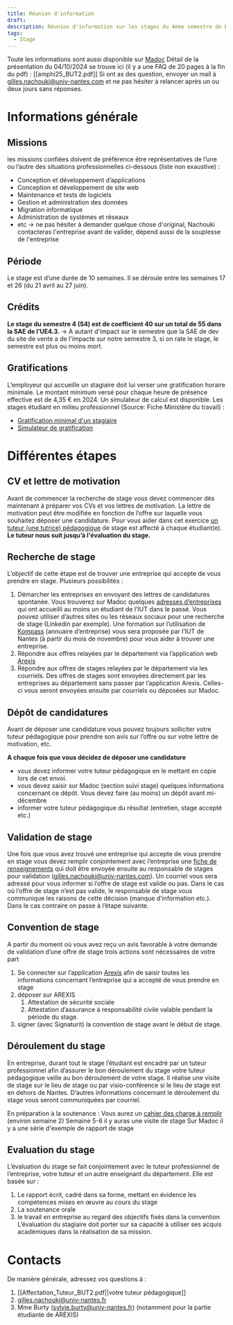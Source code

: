 ```yaml
---
title: Réunion d'information
draft: 
description: Réunion d'information sur les stages du 4ème semestre de BUT
tags:
  - Stage
---
```

Toute les informations sont aussi disponible sur [Madoc](https://madoc.univ-nantes.fr/course/view.php?id=57232)
Détail de la présentation du 04/10/2024 se trouve ici (il y a une FAQ de 20 pages à la fin du pdf) : [[amphi25_BUT2.pdf]]
Si ont as des question, envoyer un mail à gilles.nachouki@univ-nantes.com et ne pas hésiter à relancer après un ou deux jours sans réponses.

# Informations générale
## Missions
les missions confiées doivent de préférence être représentatives de l’une ou l’autre des situations professionnelles ci-dessous (liste non exaustive) : 
- Conception et développement d’applications 
- Conception et développement de site web 
- Maintenance et tests de logiciels 
- Gestion et administration des données 
- Migration informatique 
- Administration de systèmes et réseaux
- etc -> ne pas hésiter à demander quelque chose d'original, Nachouki contacteras l'entreprise avant de valider, dépend aussi de la souplesse de l'entreprise
## Période
Le stage est d’une durée de 10 semaines. Il se déroule entre les semaines 17 et 26 (du 21 avril au 27 juin).
## Crédits
**Le stage du semestre 4 (S4) est de coefficient 40 sur un total de 55 dans la SAE de l’UE4.3.**
-> A autant d'impact sur le semestre que la SAE de dev du site de vente a de l'impacte sur notre semestre 3, si on rate le stage, le semestre est plus ou moins mort.
## Gratifications
L’employeur qui accueille un stagiaire doit lui verser une gratification horaire minimale. Le montant minimum versé pour chaque heure de présence effective est de 4,35 € en 2024. Un simulateur de calcul est disponible. Les stages étudiant en milieu professionnel (Source: Fiche Ministère du travail) :
- [Gratification minimal d'un stagiaire](https://www.service-public.fr/particuliers/vosdroits/F32131)
- [Simulateur de gratification](https://entreprendre.service-public.fr/simulateur/calcul/gratification-stagiaire)
# Différentes étapes
## CV et lettre de motivation
Avant de commencer la recherche de stage vous devez commencer dès maintenant à préparer vos CVs et vos lettres de motivation. La lettre de motivation peut être modifiée en fonction de l’offre sur laquelle vous souhaitez déposer une candidature. Pour vous aider dans cet exercice [un tuteur (une tutrice) pédagogique](file:///home/sacha/T%C3%A9l%C3%A9chargements/Affectation_Tuteur_BUT2.pdf) de stage est affecté à chaque étudiant(e).
**Le tuteur nous suit jusqu’à l'évaluation du stage.**
## Recherche de stage
L’objectif de cette étape est de trouver une entreprise qui accepte de vous prendre en stage. Plusieurs possibilités :
1. Démarcher les entreprises en envoyant des lettres de candidatures spontanée. Vous trouverez sur Madoc quelques [adresses d’entreprises](https://madoc.univ-nantes.fr/mod/resource/view.php?id=1625149) qui ont accueilli au moins un étudiant de l’IUT dans le passé. Vous pouvez utiliser d’autres sites ou les réseaux sociaux pour une recherche de stage (Linkedin par exemple). Une formation sur l’utilisation de [Kompass](https://fr.kompass.com/) (annuaire d’entreprise) vous sera proposée par l’IUT de Nantes (à partir du mois de novembre) pour vous aider à trouver une entreprise.
2. Répondre aux offres relayées par le département via l’application web [Arexis](https://arexis.iut-nantes.univ-nantes.fr/)
3. Répondre aux offres de stages relayées par le département via les courriels. Des offres de stages sont envoyées directement par les entreprises au département sans passer par l’application Arexis. Celles-ci vous seront envoyées ensuite par courriels ou déposées sur Madoc.
## Dépôt de candidatures
Avant de déposer une candidature vous pouvez toujours solliciter votre tuteur pédagogique pour prendre son avis sur l’offre ou sur votre lettre de motivation, etc.

**A chaque fois que vous décidez de déposer une candidature**
- vous devez informer votre tuteur pédagogique en le mettant en copie lors de cet envoi.
- vous devez saisir sur Madoc (section suivi stage) quelques informations concernant ce dépôt. Vous devez faire (au moins) un dépôt avant mi-décembre
- informer votre tuteur pédagogique du résultat (entretien, stage accepté etc.)
## Validation de stage
Une fois que vous avez trouvé une entreprise qui accepte de vous prendre en stage vous devez remplir conjointement avec l’entreprise une [fiche de renseignements](https://madoc.univ-nantes.fr/mod/resource/view.php?id=1625110) qui doit être envoyée ensuite au responsable de stages pour validation (gilles.nachouki@univ-nantes.com).
Un courriel vous sera adressé pour vous informer si l’offre de stage est valide ou pas. Dans le cas où l’offre de stage n’est pas valide, le responsable de stage vous communique les raisons de cette décision (manque d’information etc.). Dans le cas contraire on passe à l’étape suivante.
## Convention de stage
A partir du moment où vous avez reçu un avis favorable à votre demande de validation d’une offre de stage trois actions sont nécessaires de votre part
1. Se connecter sur l’application [Arexis](https://arexis.iut-nantes.univ-nantes.fr/) afin de saisir toutes les informations concernant l’entreprise qui a accepté de vous prendre en stage
2. déposer sur AREXIS
	1. Attestation de sécurité sociale
	2. Attestation d’assurance à responsabilité civile valable pendant la période du stage.
3. signer (avec Signaturit) la convention de stage avant le début de stage.
## Déroulement du stage
En entreprise, durant tout le stage l’étudiant est encadré par un tuteur professionnel afin d’assurer le bon déroulement du stage votre tuteur pédagogique veille au bon déroulement de votre stage. Il réalise une visite de stage sur le lieu de stage ou par visio-conférence si le lieu de stage est en dehors de Nantes. D’autres informations concernant le déroulement du stage vous seront communiquées par courriel.

En préparation à la soutenance :
Vous aurez un [cahier des charge à remplir](https://madoc.univ-nantes.fr/mod/resource/view.php?id=1740679) (environ semaine 2)
Semaine 5-6 il y auras une visite de stage
Sur Madoc il y a une série d'exemple de rapport de stage

## Evaluation du stage
L’évaluation du stage se fait conjointement avec le tuteur professionnel de l’entreprise, votre tuteur et un autre enseignant du département. Elle est basée sur :
1. Le rapport écrit, cadré dans sa forme, mettant en évidence les compétences mises en œuvre au cours du stage
2. La soutenance orale
3. le travail en entreprise au regard des objectifs fixés dans la convention
L’évaluation du stagiaire doit porter sur sa capacité à utiliser ses acquis académiques dans la réalisation de sa mission.
# Contacts
De manière générale, adressez vos questions à :
1. [[Affectation_Tuteur_BUT2.pdf||votre tuteur pédagogique]]
2. gilles.nachouki@univ-nantes.fr
3. Mme Burty (sylvie.burty@univ-nantes.fr) (notamment pour la partie étudiante de AREXIS)
